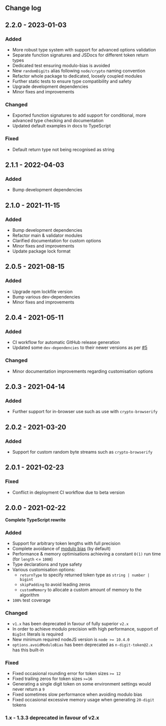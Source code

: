 ## Change log

## 2.2.0 - 2023-01-03

### Added

* More robust type system with support for advanced options validation
* Separate function signatures and JSDocs for different token return types
* Dedicated test ensuring modulo-bias is avoided
* New `randomDigits` alias following `node/crypto` naming convention
* Refactor whole package to dedicated, loosely coupled modules
* Further static tests to ensure type compatibility and safety
* Upgrade development dependencies
* Minor fixes and improvements

### Changed

* Exported function signatures to add support for conditional, more advanced type checking and documentation
* Updated default examples in docs to TypeScript

### Fixed

* Default return type not being recognised as string

## 2.1.1 - 2022-04-03

### Added

* Bump development dependencies

## 2.1.0 - 2021-11-15

### Added

* Bump development dependencies
* Refactor main & validator modules
* Clarified documentation for custom options
* Minor fixes and improvements
* Update package lock format

## 2.0.5 - 2021-08-15

### Added

* Upgrade npm lockfile version
* Bump various dev-dependencies
* Minor fixes and improvements

## 2.0.4 - 2021-05-11

### Added

* CI workflow for automatic GitHub release generation
* Updated some `dev-dependencies` to their newer versions as per [#5](https://github.com/almasen/n-digit-token/pull/5)

### Changed

* Minor documentation improvements regarding customisation options

## 2.0.3 - 2021-04-14

### Added

* Further support for in-browser use such as use with `crypto-browserify`

## 2.0.2 - 2021-03-20

### Added

* Support for custom random byte streams such as `crypto-browserify`

## 2.0.1 - 2021-02-23

### Fixed

* Conflict in deployment CI workflow due to beta version

## 2.0.0 - 2021-02-22

**Complete TypeScript rewrite**

### Added

* Support for arbitrary token lengths with full precision
* Complete avoidance of [modulo bias](https://en.wikipedia.org/wiki/Fisher%E2%80%93Yates_shuffle#Modulo_bias) (by default)
* Performance & memory optimisations achieving a constant `O(1)` run time (for `length` <= `1000`)
* Type declarations and type safety
* Various customisation options:
  * `returnType` to specify returned token type as `string | number | bigint`
  * `skipPadding` to avoid leading zeros
  * `customMemory` to allocate a custom amount of memory to the algorithm
* `100%` test coverage

### Changed

* `v1.x` has been deprecated in favour of fully superior `v2.x`
* In order to achieve modulo precision with high performance, support of `BigInt` literals is required
* New minimum required nodeJS version is `node >= 10.4.0`
* `options.avoidModuloBias` has been deprecated as `n-digit-token@2.x` has this built-in

### Fixed

* Fixed occasional rounding error for token sizes `>= 12`
* Fixed trailing zeros for token sizes `>=16`
* Generating a single digit token on some environment settings would never return a `9`
* Fixed sometimes slow performance when avoiding modulo bias
* Fixed occasional excessive memory usage when generating `20-digit` tokens

### 1.x - 1.3.3 deprecated in favour of v2.x
